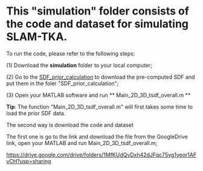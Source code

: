 # This "simulation" folder consists of the code and dataset for simulating SLAM-TKA.



To run the code, please refer to the following steps:

(1) Download the **simulation** folder to your local computer;

(2) Go to the [SDF_prior_calculation](https://drive.google.com/drive/folders/1BLcZbM97nJQBNxSFOZ_RaUZHATfTdymR?usp=sharing) to download the pre-computed SDF and put them in the foler "SDF_prior_calculation";


(3) Open your MATLAB software and run ** Main_2D_3D_tsdf_overall.m **


**Tip**: The function "Main_2D_3D_tsdf_overall.m" will first takes some time to load the prior SDF data.




The second way is download the code and dataset 


The first one is go to the link and download the file from the GoogleDrive link, open your MATLAB and run Main_2D_3D_tsdf_overall.m;


https://drive.google.com/drive/folders/1MfKUdQvDxh42dJFqc75vg1yeor1AFvCH?usp=sharing
